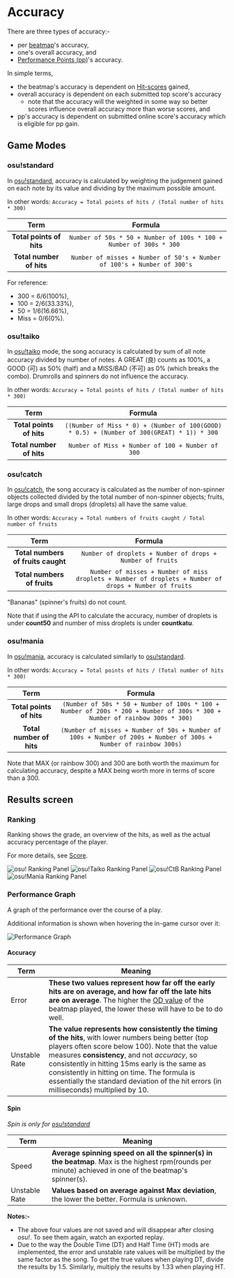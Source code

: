 <!-- wiki -->
[osu! wikilink]: /wiki/Game_Modes/osu!/ "osu!"
[osu!taiko wikilink]: /wiki/Game_Modes/osu!taiko/ "osu!taiko"
[osu!catch wikilink]: /wiki/Game_Modes/osu!catch/ "osu!catch"
[osu!mania wikilink]: /wiki/Game_Modes/osu!mania/ "osu!mania"

[beatmap wikilink]: /wiki/Beatmaps "Beatmaps"
[pp wikilink]: /wiki/Performance_Points "Performance Points"
[Score wikilink]: /wiki/Score "Score"

[OD wikilink]: /wiki/Beatmap_Editor/Song_Setup "more info can be found on Song Setup under Overall Difficulty"

# Accuracy

There are three types of accuracy:-

- per [beatmap][beatmap wikilink]'s accuracy,
- one's overall accuracy, and
- [Performance Points (pp)][pp wikilink]'s accuracy.

In simple terms,

- the beatmap's accuracy is dependent on [Hit-scores][Score wikilink] gained,
- overall accuracy is dependent on each submitted top score's accuracy
  - note that the accuracy will the weighted in some way so better scores influence overall accuracy more than worse scores, and
- pp's accuracy is dependent on submitted online score's accuracy which is eligible for pp gain.

## Game Modes

### osu!standard

In [osu!standard][osu! wikilink], accuracy is calculated by weighting the judgement gained on each note by its value and dividing by the maximum possible amount.

In other words: `Accuracy = Total points of hits / (Total number of hits * 300)`

| Term                     | Formula                                                               |
|:------------------------:|:---------------------------------------------------------------------:|
| **Total points of hits** | `Number of 50s * 50 + Number of 100s * 100 + Number of 300s * 300 `  |
| **Total number of hits** | `Number of misses + Number of 50's + Number of 100's + Number of 300's` |

For reference:
-  300 = 6/6(100%),
-  100 = 2/6(33.33%),
-   50 = 1/6(16.66%),
- Miss = 0/6(0%).

### osu!taiko

In [osu!taiko][osu!taiko wikilink] mode, the song accuracy is calculated by sum of all note accuracy divided by number of notes.
A GREAT (良) counts as 100%, a GOOD (可) as 50% (half) and a MISS/BAD (不可) as 0% (which breaks the combo).
Drumrolls and spinners do not influence the accuracy.

In other words: `Accuracy = Total points of hits / (Total number of hits * 300)`

| Term                     | Formula                                                                                     |
|:------------------------:|:-------------------------------------------------------------------------------------------:|
| **Total points of hits** | `((Number of Miss * 0) + (Number of 100(GOOD) * 0.5) + (Number of 300(GREAT) * 1)) * 300` |
| **Total number of hits** | `Number of Miss + Number of 100 + Number of 300     `                                         |

### osu!catch

In [osu!catch][osu!catch wikilink], the song accuracy is calculated as the number of non-spinner objects collected divided by the total number of non-spinner objects; fruits, large drops and small drops (droplets) all have the same value.

In other words: `Accuracy = Total numbers of fruits caught / Total number of fruits`

| Term                               | Formula                                                                                              |
|:----------------------------------:|:----------------------------------------------------------------------------------------------------:|
| **Total numbers of fruits caught** | `Number of droplets + Number of drops + Number of fruits`                                              |
| **Total numbers of fruits**        | `Number of misses + Number of miss droplets + Number of droplets + Number of drops + Number of fruits` |

"Bananas" (spinner's fruits) do not count.

Note that if using the API to calculate the accuracy, number of droplets is under **count50** and number of miss droplets is under **countkatu**.

### osu!mania

In [osu!mania][osu!mania wikilink], accuracy is calculated similarly to [osu!standard][osu! wikilink].

In other words: `Accuracy = Total points of hits / (Total number of hits * 300)`

| Term                     | Formula                                                                                                                       |
|:------------------------:|:-----------------------------------------------------------------------------------------------------------------------------:|
| **Total points of hits** | `(Number of 50s * 50 + Number of 100s * 100 + Number of 200s * 200 + Number of 300s * 300 + Number of rainbow 300s * 300)`    |
| **Total number of hits** | `(Number of misses + Number of 50s + Number of 100s + Number of 200s + Number of 300s + Number of rainbow 300s)`              |


Note that MAX (or rainbow 300) and 300 are both worth the maximum for calculating accuracy, despite a MAX being worth more in terms of score than a 300.

## Results screen

### Ranking

Ranking shows the grade, an overview of the hits, as well as the actual accuracy percentage of the player.

For more details, see [Score][Score wikilink].

![osu! Ranking Panel](img/standard.jpg "osu! Ranking Panel")
![osu!Taiko Ranking Panel](img/taiko.jpg "osu!Taiko Ranking Panel")
![osu!CtB Ranking Panel](img/catch.jpg "osu!CtB Ranking Panel")
![osu!Mania Ranking Panel](img/mania.jpg "osu!Mania Ranking Panel")

### Performance Graph

A graph of the performance over the course of a play.

Additional information is shown when hovering the in-game cursor over it:

![Performance Graph](img/tr.jpg "Performance Graph")

#### Accuracy

Term | Meaning
---- | -------
Error | **These two values represent how far off the early hits are on average, and how far off the late hits are on average**. The higher the [OD value][OD wikilink] of the beatmap played, the lower these will have to be to do well.
Unstable Rate | **The value represents how consistently the timing of the hits**, with lower numbers being better (top players often score below 100). Note that the value measures **consistency**, and not _accuracy_, so consistently in hitting 15ms early is the same as consistently in hitting on time. The formula is essentially the standard deviation of the hit errors (in milliseconds) multiplied by 10.

#### Spin

_Spin is only for [osu!standard][osu! wikilink]_

Term | Meaning
---- | -------
Speed | **Average spinning speed on all the spinner(s) in the beatmap**. Max is the highest rpm(rounds per minute) achieved in one of the beatmap's spinner(s).
Unstable Rate | **Values based on average against Max deviation**, the lower the better. Formula is unknown.

**Notes:-**

- The above four values are not saved and will disappear after closing _osu!_.
  To see them again, watch an exported replay.
- Due to the way the Double Time (DT) and Half Time (HT) mods are implemented, the error and unstable rate values will be multiplied by the same factor as the song.
  To get the true values when playing DT, divide the results by 1.5.
  Similarly, multiply the results by 1.33 when playing HT.
